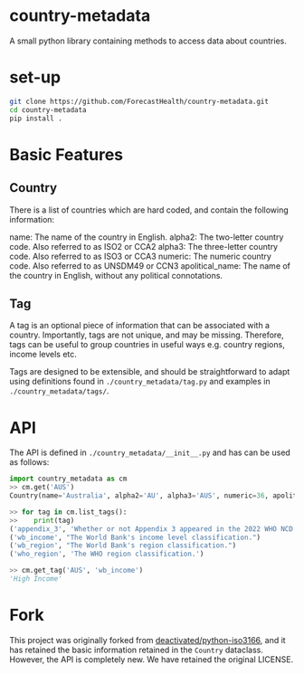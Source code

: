 # country-metadata
A small python library containing methods to access data about countries.

# set-up
```bash
git clone https://github.com/ForecastHealth/country-metadata.git
cd country-metadata
pip install .
```

# Basic Features
## Country
There is a list of countries which are hard coded, and contain the following information:

name: The name of the country in English.
alpha2: The two-letter country code.
    Also referred to as ISO2 or CCA2
alpha3: The three-letter country code.
    Also referred to as ISO3 or CCA3
numeric: The numeric country code.
    Also referred to as UNSDM49 or CCN3
apolitical_name: The name of the country in English, without any political connotations.

## Tag
A tag is an optional piece of information that can be associated with a country. Importantly, tags are not unique, and may be missing. Therefore, tags can be useful to group countries in useful ways e.g. country regions, income levels etc.

Tags are designed to be extensible, and should be straightforward to adapt using definitions found in `./country_metadata/tag.py` and examples in `./country_metadata/tags/`.

# API
The API is defined in `./country_metadata/__init__.py` and has can be used as follows:
```python
import country_metadata as cm
>> cm.get('AUS')
Country(name='Australia', alpha2='AU', alpha3='AUS', numeric=36, apolitical_name='Australia')

>> for tag in cm.list_tags():
>>    print(tag)
('appendix_3', 'Whether or not Appendix 3 appeared in the 2022 WHO NCD Appendix 3 analysis.')
('wb_income', "The World Bank's income level classification.")
('wb_region', "The World Bank's region classification.")
('who_region', 'The WHO region classification.')

>> cm.get_tag('AUS', 'wb_income')
'High Income'
```

# Fork
This project was originally forked from [deactivated/python-iso3166](https://github.com/deactivated/python-iso3166), and it has retained the basic information retained in the `Country` dataclass. However, the API is completely new. We have retained the original LICENSE.
